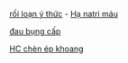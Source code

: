   
[rối loạn ý thức](r%E1%BB%91i%20lo%E1%BA%A1n%20%C3%BD%20th%E1%BB%A9c.md) - [Hạ natri máu](../100%20Reference%20notes/H%E1%BA%A1%20natri%20m%C3%A1u.md)  
  
[đau bụng cấp](../100%20Reference%20notes/%C4%91au%20b%E1%BB%A5ng%20c%E1%BA%A5p.md)  
  
[HC chèn ép khoang](../The%20TRIO/HC%20ch%C3%A8n%20%C3%A9p%20khoang.md)